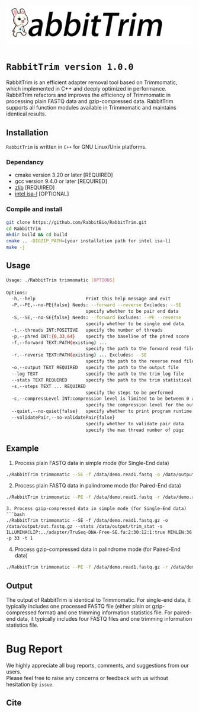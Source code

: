 ![RabbitTrim logo](RabbitTrim_logo.png "RabbitTrim logo")

# `RabbitTrim version 1.0.0`
RabbitTrim is an efficient adapter removal tool based on Trimmomatic, which implemented in C++ and deeply optimized in performance. 
RabbitTrim refactors and improves the efficiency of Trimmomatic in processing plain FASTQ data and gzip-compressed data.
RabbitTrim supports all function modules available in Trimmomatic and maintains identical results.  


## Installation
`RabbitTrim` is written in `C++` for GNU Linux/Unix platforms.

### Dependancy
* cmake version 3.20 or later [REQUIRED]
* gcc version 9.4.0 or later [REQUIRED]
* [zlib](http://zlib.net/) [REQUIRED]
* [intel isa-l](https://github.com/intel/isa-l) [OPTIONAL]

### Compile and install 
```bash
git clone https://github.com/RabbitBio/RabbitTrim.git
cd RabbitTrim
mkdir build && cd build
cmake .. -DIGZIP_PATH=[your installation path for intel isa-l]
make -j
```
## Usage
```bash
Usage: ./RabbitTrim trimmomatic [OPTIONS]

Options:
  -h,--help                   Print this help message and exit
  -P,--PE,--no-PE{false} Needs: --forward --reverse Excludes: --SE
                              specify whether to be pair end data
  -S,--SE,--no-SE{false} Needs: --forward Excludes: --PE --reverse
                              specify whether to be single end data
  -t,--threads INT:POSITIVE   specify the number of threads
  -p,--phred INT:{0,33,64}    specify the baseline of the phred score
  -f,--forward TEXT:PATH(existing) ...
                              specify the path to the forward read file
  -r,--reverse TEXT:PATH(existing) ... Excludes: --SE
                              specify the path to the reverse read file
  -o,--output TEXT REQUIRED   specify the path to the output file
  --log TEXT                  specify the path to the trim log file
  --stats TEXT REQUIRED       specify the path to the trim statistical data file
  -s,--steps TEXT ... REQUIRED
                              specify the steps to be performed
  -c,--compressLevel INT:compression level is limited to be between 0 and 9
                              specify the compression level for the output file
  --quiet,--no-quiet{false}   specify whether to print program runtime information
  --validatePair,--no-validatePair{false}
                              specify whether to validate pair data
                              specify the max thread number of pigz
```
## Example
1. Process plain FASTQ data in simple mode (for Single-End data)
```bash
./RabbitTrim trimmomatic --SE -f /data/demo.read1.fastq -o /data/output/out.fastq --stats /data/output/trim_stat -s ILLUMINACLIP:../adapter/TruSeq-DNA-Free-SE.fa:2:30:12:1:true MINLEN:36 -p 33 -t 1
```
2. Process plain FASTQ data in palindrome mode (for Paired-End data)
```bash
./RabbitTrim trimmomatic --PE -f /data/demo.read1.fastq -r /data/demo.read2.fastq -o /data/output/out.fastq --stats /data/output/trim_stat -s ILLUMINACLIP:../adapter/TruSeq-DNA-Free-PE.fa:2:30:12:1:true MINLEN:36 -p 33 -t 1
```
```
3. Process gzip-compressed data in simple mode (for Single-End data)
```bash
./RabbitTrim trimmomatic --SE -f /data/demo.read1.fastq.gz -o /data/output/out.fastq.gz --stats /data/output/trim_stat -s ILLUMINACLIP:../adapter/TruSeq-DNA-Free-SE.fa:2:30:12:1:true MINLEN:36 -p 33 -t 1
```
4. Process gzip-compressed data in palindrome mode (for Paired-End data)
```bash
./RabbitTrim trimmomatic --PE -f /data/demo.read1.fastq.gz -r /data/demo.read2.fastq.gz -o /data/output/out.fastq.gz --stats /data/output/trim_stat -s ILLUMINACLIP:../adapter/TruSeq-DNA-Free-PE.fa:2:30:12:1:true MINLEN:36 -p 33 -t 1
```
## Output
The output of RabbitTrim is identical to Trimmomatic.
For single-end data, it typically includes one processed FASTQ file (either plain or gzip-compressed format) and one trimming information statistics file.
For paired-end data, it typically includes four FASTQ files and one trimming information statistics file.

# Bug Report
We highly appreciate all bug reports, comments, and suggestions from our users.  
Please feel free to raise any concerns or feedback with us without hesitation by `issue`. 

## Cite
